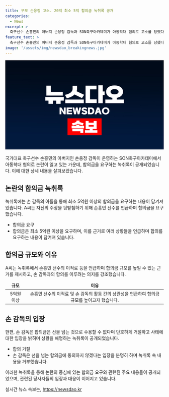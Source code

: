 ```yaml
---
title: 부모 손웅정 고소. 20억 최소 5억 합의금 녹취록 공개
categories:
  - News
excerpt: >
  축구선수 손흥민의 아버지 손웅정 감독과 SON축구아카데미가 아동학대 혐의로 고소를 당했다. 피해아동 가족이 최소 5억원 이상의 합의금을 요구하며 공개된 녹취록이 논란을 빚고 있다. A씨의 주장과 손 감독측 주장이 대립되고 있으며, 녹취록에는 돈을 요구하는 내용과 함께 손흥민을 언급하는 내용도 포함되어 있다. 현재 사건은 검찰에 송치돼 조사가 진행 중이며, 양측의 주장이 상반되고 있다.
feature_text: >
  축구선수 손흥민의 아버지 손웅정 감독과 SON축구아카데미가 아동학대 혐의로 고소를 당했다. 피해아동 가족이 최소 5억원 이상의 합의금을 요구하며 공개된 녹취록이 논란을 빚고 있다. A씨의 주장과 손 감독측 주장이 대립되고 있으며, 녹취록에는 돈을 요구하는 내용과 함께 손흥민을 언급하는 내용도 포함되어 있다. 현재 사건은 검찰에 송치돼 조사가 진행 중이며, 양측의 주장이 상반되고 있다.
image: '/assets/img/newsdao_breakingnews.jpg'
---
```


<p><img src="/assets/img/newsdao_breakingnews.jpg" alt="implanttips 속보" /></p>

<p data-ke-size="size16">국가대표 축구선수 손흥민의 아버지인 손웅정 감독이 운영하는 SON축구아카데미에서 아동학대 혐의로 논란이 일고 있는 가운데, 합의금을 요구하는 녹취록이 공개되었습니다. 이에 대한 상세 내용을 살펴보겠습니다.</p>

<h2 data-ke-size="size26">논란의 합의금 녹취록</h2>

<p data-ke-size="size16">녹취록에는 손 감독의 아들을 통해 최소 5억원 이상의 합의금을 요구하는 내용이 담겨져 있습니다. A씨는 자신의 주장을 뒷받침하기 위해 손흥민 선수를 언급하며 합의금을 요구했습니다.</p>

<ul>
<li>합의금 요구</li>
<li>합의금은 최소 5억원 이상을 요구하며, 이를 근거로 여러 상황들을 언급하며 합의를 요구하는 내용이 담겨져 있습니다.</li>
</ul>

<h2 data-ke-size="size26">합의금 규모와 이유</h2>

<p data-ke-size="size16">A씨는 녹취록에서 손흥민 선수의 이적료 등을 언급하며 합의금 규모를 높일 수 있는 근거를 제시하고, 손 감독과의 합의를 이루려는 의지를 강조했습니다.</p>

<table>
<thead>
<tr>
<td style="text-align: center; height: 17px;"><b>규모</b></td>
<td style="text-align: center; height: 17px;"><b>이유</b></td>
</tr>
</thead>
<tbody>
<tr>
<td style="text-align: center; height: 17px;">5억원 이상</td>
<td style="text-align: center; height: 17px;">손흥민 선수의 이적료 및 손 감독의 활동 간의 상관성을 언급하여 합의금 규모를 높이고자 했습니다.</td>
</tr>
</tbody>
</table>

<h2 data-ke-size="size26">손 감독의 입장</h2>

<p data-ke-size="size16">한편, 손 감독은 합의금은 선을 넘는 것으로 수용할 수 없다며 단호하게 거절하고 사태에 대한 입장을 밝히며 상황을 해명하는 녹취록이 공개되었습니다.</p>

<ul>
<li>합의 거절</li>
<li>손 감독은 선을 넘는 합의금에 동의하지 않겠다는 입장을 분명히 하며 녹취록 속 내용을 거부했습니다.</li>
</ul>

<p data-ke-size="size16">이러한 녹취록을 통해 논란의 중심에 있는 합의금 요구와 관련된 주요 내용들이 공개되었으며, 관련된 당사자들의 입장과 대응이 이어지고 있습니다.</p>
실시간 뉴스 속보는, <a href="https://newsdao.kr" rel="dofollow">https://newsdao.kr</a>


